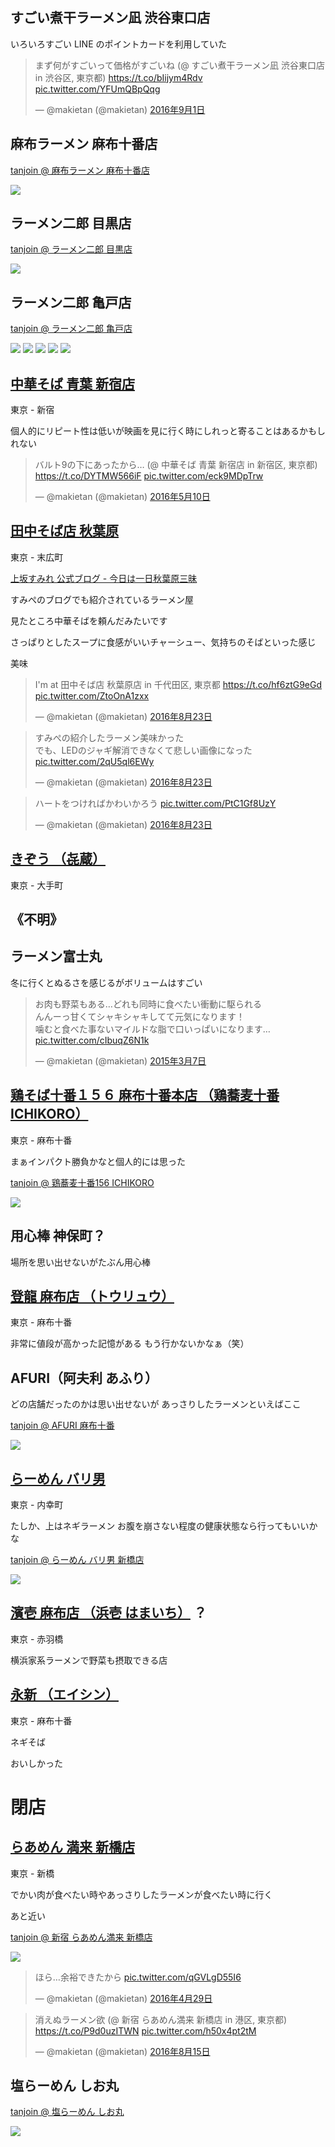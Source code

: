 ## すごい煮干ラーメン凪 渋谷東口店

いろいろすごい
LINE のポイントカードを利用していた

<blockquote class="twitter-tweet" data-lang="ja"><p lang="ja" dir="ltr">まず何がすごいって価格がすごいね (@ すごい煮干ラーメン凪 渋谷東口店 in 渋谷区, 東京都) <a href="https://t.co/bIijym4Rdv">https://t.co/bIijym4Rdv</a> <a href="https://t.co/YFUmQBpQqg">pic.twitter.com/YFUmQBpQqg</a></p>&mdash; @makietan (@makietan) <a href="https://twitter.com/makietan/status/771313789719371777">2016年9月1日</a></blockquote>

## 麻布ラーメン 麻布十番店

[tanjoin @ 麻布ラーメン 麻布十番店](https://ja.foursquare.com/makietan/checkin/53a0500e498e732e96a42ecc)

![](https://irs0.4sqi.net/img/general/width960/12296294_VqDKQ7b0lgG2f2lCeIUS-7LHkTuJVz1ZDmRsTzjj9_U.jpg)

## ラーメン二郎 目黒店

[tanjoin @ ラーメン二郎 目黒店](https://ja.foursquare.com/makietan/checkin/56f91a7b498ed558c4d04688)

![](https://irs1.4sqi.net/img/general/width960/12296294_pYLBiFTHCcJm6Xv_bYsdmq3TYfoUcdTAG3w1n-08yos.jpg)

## ラーメン二郎 亀戸店

[tanjoin @ ラーメン二郎 亀戸店](https://ja.foursquare.com/makietan/checkin/574ec29c498e9c5c164470c2)

![](https://irs2.4sqi.net/img/general/width960/12296294_hWwBqvm-BD-HWb8AF6WhY9zgIjhRg4_ZD-MNocE7ZYw.jpg)
![](https://irs3.4sqi.net/img/general/width960/12296294_o6lb6ogknl1_1D54dw9IXC0vd55i4lUr4N10KGSR_fQ.jpg)
![](https://irs3.4sqi.net/img/general/width960/12296294_gQBHigzTpqF3G-UK50KSirTQUnQ5XYCcA2YgMcAm_dQ.jpg)
![](https://irs2.4sqi.net/img/general/width960/12296294_73aaHYsSBSrEu4AdbF5Oecc6tA83GfqTNmZvGAzApPk.jpg)
![](https://irs0.4sqi.net/img/general/width960/12296294_AwgwOf74lpcSHAYPU7aTLrTL5NjLG4mT-anGgXzVvtY.jpg)

## [中華そば 青葉 新宿店](http://tabelog.com/tokyo/A1304/A130401/13000856/)

東京 - 新宿

個人的にリピート性は低いが映画を見に行く時にしれっと寄ることはあるかもしれない

<blockquote class="twitter-tweet" data-lang="ja"><p lang="ja" dir="ltr">バルト9の下にあったから… (@ 中華そば 青葉 新宿店 in 新宿区, 東京都) <a href="https://t.co/DYTMW566iF">https://t.co/DYTMW566iF</a> <a href="https://t.co/eck9MDpTrw">pic.twitter.com/eck9MDpTrw</a></p>&mdash; @makietan (@makietan) <a href="https://twitter.com/makietan/status/730009101388877824">2016年5月10日</a></blockquote>

## [田中そば店 秋葉原](http://tabelog.com/tokyo/A1311/A131101/13137336/)

東京 - 末広町

[上坂すみれ 公式ブログ - 今日は一日秋葉原三昧](http://lineblog.me/uesaka_sumire/archives/6222980.html)

すみぺのブログでも紹介されているラーメン屋

見たところ中華そばを頼んだみたいです

さっぱりとしたスープに食感がいいチャーシュー、気持ちのそばといった感じ

美味

<blockquote class="twitter-tweet" data-lang="ja"><p lang="ja" dir="ltr">I&#39;m at 田中そば店 秋葉原店 in 千代田区, 東京都 <a href="https://t.co/hf6ztG9eGd">https://t.co/hf6ztG9eGd</a> <a href="https://t.co/ZtoOnA1zxx">pic.twitter.com/ZtoOnA1zxx</a></p>&mdash; @makietan (@makietan) <a href="https://twitter.com/makietan/status/768051130710581248">2016年8月23日</a></blockquote>
<blockquote class="twitter-tweet" data-lang="ja"><p lang="ja" dir="ltr">すみぺの紹介したラーメン美味かった<br>でも、LEDのジャギ解消できなくて悲しい画像になった <a href="https://t.co/2qU5ql6EWy">pic.twitter.com/2qU5ql6EWy</a></p>&mdash; @makietan (@makietan) <a href="https://twitter.com/makietan/status/768054140832391168">2016年8月23日</a></blockquote>
<blockquote class="twitter-tweet" data-lang="ja"><p lang="ja" dir="ltr">ハートをつければかわいかろう <a href="https://t.co/PtC1Gf8UzY">pic.twitter.com/PtC1Gf8UzY</a></p>&mdash; @makietan (@makietan) <a href="https://twitter.com/makietan/status/768054267932385280">2016年8月23日</a></blockquote>

## [きぞう （㐂蔵）](http://tabelog.com/tokyo/A1302/A130201/13160391/#index)

東京 - 大手町

<!-- <img src="https://7upwjg.dm2301.livefilestore.com/y3mJeG3hUjyrZX8QS0vcgvltv-12wRh6GkKKEK4noZuiGmGqq6M7ZkMhvl0SP5EQJbIauEG9ENskxntoYEBuf-Q8jPfUA_m53lAVNoaLRV7Qs0G_7l5GpXsExSkrKvHYnTGHSSwuQ8__YT92js-slUgZ7eZ4tGus5d1FQC14Ty4aqI?width=660&height=495&cropmode=none" width="660" height="495" /> -->

## 《不明》

<!-- <img src="https://ti95vq.dm2301.livefilestore.com/y3mm-k2LPhy3T5qLIaWI-r3S27mkNJYlTF4cXcrFo-sMLJcjTkl92jmLv_mw1hyYR006G7r8R8-sWSUObl04gey1LAkugu-7UwNhnw75ni669kkVZmMgF-RfG55d9A9qGAl2OfrrzFGMCKD7iZGTRkFVD8Cdek6dIqdC5JQYrF3P4E?width=660&height=495&cropmode=none" width="660" height="495" /> -->

## ラーメン富士丸

冬に行くとぬるさを感じるがボリュームはすごい

<blockquote class="twitter-tweet" data-lang="ja"><p lang="ja" dir="ltr">お肉も野菜もある…どれも同時に食べたい衝動に駆られる<br>んんーっ甘くてシャキシャキしてて元気になります！<br>噛むと食べた事ないマイルドな脂で口いっぱいになります… <a href="http://t.co/cIbuqZ6N1k">pic.twitter.com/cIbuqZ6N1k</a></p>&mdash; @makietan (@makietan) <a href="https://twitter.com/makietan/status/574243099167170560">2015年3月7日</a></blockquote>

## [鶏そば十番１５６ 麻布十番本店 （鶏蕎麦十番ICHIKORO）](http://tabelog.com/tokyo/A1307/A130702/13168206/)

東京 - 麻布十番

まぁインパクト勝負かなと個人的には思った

[tanjoin @ 鶏蕎麦十番156 ICHIKORO](https://ja.foursquare.com/makietan/checkin/54201e1b498e602ba815c860)

![](https://irs3.4sqi.net/img/general/width960/12296294_z23UUbhYbW97NvlhgXDf0vzGYXPwhUqkxB0Nwe8B8f0.jpg)
<!-- <img src="https://tcq06w.bl3302.livefilestore.com/y3mYckT7T2Qe0R5AFMlEGxiPKDpy07cOsLiaDfm92ja1raqfFFDXvUhxjhfK4c6N5cg4VNM_6vjUM4ASx6F6m3wczU6PjiTZxRaUWF7QvR-ziMCZdqJKyUHiI1DIYyaKvLC6aCoj8yLrcXJz1DEfi1ckrJ3kdFQl5HXHYwwXRCOAbQ?width=495&height=660&cropmode=none" width="495" height="660" /> -->

## 用心棒 神保町？

場所を思い出せないがたぶん用心棒

<!-- <img src="https://vc8q1q.bl3302.livefilestore.com/y3mkp0pVueuhgmRGzUQoaMr0lEz7JlGvojSsxiJr_Fe4Gzw9qyXEpsfwR0HTOW3gSwEvTRaRWJrVGfwqqyjqv-dlORHw0sd3y7yxAFtHnJUXZnW8lXGqZhCY8oI3r30xhlbsxeZB4Eoz3ALd4eRTmfp9h5ezo3ENoP9WJUnBabfJF0?width=495&height=660&cropmode=none" width="495" height="660" /> -->

## [登龍 麻布店 （トウリュウ）](http://tabelog.com/tokyo/A1307/A130702/13001659/)

東京 - 麻布十番

非常に値段が高かった記憶がある
もう行かないかなぁ（笑）

<!-- <img src="https://76mhyq.bl3302.livefilestore.com/y3myvam32dilrHb5np6hdmMARB48gSrnJVxkmpw0QkXxzASF1HpBB6F-bcH6Wx4RKKfLSamX2KlCVAXLSTVO3iaUprKh9hlGFvRVjSp4ZksShKmoR9YhETMIjj_k_Od1y3kS3L5mhJgLyiluVo0RgGOW20HPum-jlfqc08WnAiYgr4?width=660&height=495&cropmode=none" width="660" height="495" /> -->

## AFURI（阿夫利 あふり）

どの店舗だったのかは思い出せないが
あっさりしたラーメンといえばここ

[tanjoin @ AFURI 麻布十番](https://ja.foursquare.com/makietan/checkin/52d5fb7a498e8a04f7fa2659)

![](https://irs1.4sqi.net/img/general/width960/12296294_luzC6jM4a7Ts7mui9iRAmhzw_t9Q9HhLsIG_rrQmbLU.jpg)
<!-- <img src="https://6an2ea.bl3302.livefilestore.com/y3mRlOQ5aooxCm24-35w4Dr6DL2ijw1_-mdT67RvGMMfF2_Qcljtahp2FGhrp-En8PS225tGaB92QJozTBC4YT1axm3M0iUS887b_f5exvaZK25Wkb3BoM19V9tFHMg-dLXaadWbPRPtGJB66Us_IjDd9Pm5dCG1316R0gGTqT_cb0?width=660&height=495&cropmode=none" width="660" height="495" /> -->

## [らーめん バリ男](http://tabelog.com/tokyo/A1301/A130103/13112970/)

東京 - 内幸町

たしか、上はネギラーメン
お腹を崩さない程度の健康状態なら行ってもいいかな

[tanjoin @ らーめん バリ男 新橋店](https://ja.foursquare.com/makietan/checkin/5300a707498ef9b4341f166e)

![](https://irs1.4sqi.net/img/general/width960/12296294_L9ZO8Cza5LVYLLDEN1Bc5yHyX1m1VKv15QE72p6r8vI.jpg)
<!-- <img src="https://ui8mbg.bl3302.livefilestore.com/y3ma8Zg1mlYxx-aljrWMGJch4T6ZmVUQsEd8yT09zJW1GOH1AFZTm6mrSh5qWJBkkRX5cAxZleRkDkLn5gC4cFOP4nnY1s96B2bwIg1rgCog-9RVLymDtppxSRLk_gpP-9Rgz9fIIWFw0iL15OaPHX4KpfojgTr2SECw2hgRza_5GA?width=495&height=660&cropmode=none" width="495" height="660" />
<img src="https://8up5pq.bl3301.livefilestore.com/y3mE_gz1fypVJAZ5QlHaoRwdN68FqaSVjqPEsTK0qj2O-ZGNVzgbmyBZAFJqP4V1LnMnmnZjw6Gbmgtw4d32-geCZq-7v3wdNDW7qYjYX0N2CJdfQtT36g7y36Zlc4Iaks_gfBpB61p7RG_ViR-aNq1zF4jbaueOkUdf6ZkMBMoVLA?width=495&height=660&cropmode=none" width="495" height="660" /> -->

## [濱壱 麻布店 （浜壱 はまいち）](http://tabelog.com/tokyo/A1314/A131401/13040078/) ？

東京 - 赤羽橋

横浜家系ラーメンで野菜も摂取できる店

<!-- <img src="https://aatcjq.blu.livefilestore.com/y3mTeO6nnd8DvvjB5JnWEpgfgejdSIwMGNIxkvTfQbwY4Zez2C-oHTiIv300t8EQUPw0NqNAaxqmgXCfikchxEiWjoaTpIh7hYfnmGI95MXZ4hXMUSpM4g9DH0E2D_7p7-mFlJ7if_WVlDabM9KUbl0aK0EWPegW4MsfnwmHlUpbzw?width=495&height=660&cropmode=none" width="495" height="660" /> -->

## [永新 （エイシン）](http://tabelog.com/tokyo/A1307/A130702/13013241/)

東京 - 麻布十番

ネギそば

おいしかった

<!-- <img src="https://vhy1aw.blu.livefilestore.com/y3mV9Z3TPZRqBYEa-_yf1sIM8Tzlohxm6gPwv7sM9bqaA1DQSqpJGfH8iPnZ7lgztOycz2oJy0g1E31yj48s14-Vaj4Qu_bhUMURPz34WnWumOfv8SKwiRhTlNQJQ7C1IFV1ZoDHdDIv9zqEswiPFvMUyMTgwaGNiZz1xWBd03v1j0?width=660&height=495&cropmode=none" width="660" height="495" /> -->

<!-- # 不明 -->

<!-- ## 《不明》 -->

<!-- <img src="https://i199aq.bl3301.livefilestore.com/y3mSyBmraTjuBugkl3G93SnluzXtktrKtK6dGWgmbfi-9kYCm3lTjt8aA6TZpY3DSYDN-xZHjjAiod2XNNZfVPVOXgIy9poQZfqEJgb1JsMdpnw0sbRGG2v8bCV4EiMBSdwyKPQcn9VL6uFyfpnO6lk-SNLJA-y7uUT5bXog-2ffeo?width=660&height=495&cropmode=none" width="660" height="495" /> -->

<!-- ## 《不明》 -->

<!--
<img src="https://7pqorw.blu.livefilestore.com/y3mTSZuS09lNl2sf9sNcT7BhvyCZEIQTjj2xbvqQgnU7FEfIgSne1ih3jgTkwGKcGB4Gk-R5OXH5qZMPGRUxPoML7Dx99M4QuVHwIc5Zo_KRHRz3cQ2bix0sAjl1HJccBI_AFx9oCpWYFGEzZC-ybxnmHx5MoA0BBWESc43gyx5GTA?width=660&height=495&cropmode=none" width="660" height="495" /> -->

<!-- ## 《不明》 -->

<!-- <img src="https://7km0ea.bl3301.livefilestore.com/y3mdWvOr8htw_o1DU0xYsPPXkB5CSGFe54nempCjvRhQeT7LAkQmFz1dfy1kqGzNSIWP6VybczpZKacmthYiGJGXHm058c11pDZGM4HapOfVgZ6J02tud6Lk3Vctjt075p0tE9viF2tUl11qZ8ltL_LL6P1ExN0B8a_LvI9OBAEFSI?width=660&height=495&cropmode=none" width="660" height="495" />
<img src="https://76m0ea.bl3301.livefilestore.com/y3mCKfnmSnEkRUvOGGLLhBks9mEWLbQ8KdcjO6kdPkxn7kRHzANRjz3GQy2d2zMXOA5vkxrUwNKh_c43hhAYOEBnZMr1bEKGD2l0MGnQjguz70Gxf3dn4yHBAjrcsWlEtKP-QOCFGdCkhDX7eWqCruDW0X_4w63MdwxV-7g3mDw_nY?width=660&height=495&cropmode=none" width="660" height="495" /> -->

# 閉店

## [らあめん 満来 新橋店](http://tabelog.com/tokyo/A1301/A130103/13183397/)

東京 - 新橋

でかい肉が食べたい時やあっさりしたラーメンが食べたい時に行く

あと近い

[tanjoin @ 新宿 らあめん満来 新橋店](https://ja.foursquare.com/makietan/checkin/57527b1c498edb629799dc1f)

![](https://irs3.4sqi.net/img/general/width960/12296294_FtQgym-lbVCt0DWARWcoXxmQNQ0hfe_Y6PEjnLZmCQQ.jpg)
<blockquote class="twitter-tweet" data-lang="ja"><p lang="ja" dir="ltr">ほら…余裕できたから <a href="https://t.co/qGVLgD55I6">pic.twitter.com/qGVLgD55I6</a></p>&mdash; @makietan (@makietan) <a href="https://twitter.com/makietan/status/726010067972067328">2016年4月29日</a></blockquote>
<blockquote class="twitter-tweet" data-lang="ja"><p lang="ja" dir="ltr">消えぬラーメン欲 (@ 新宿 らあめん満来 新橋店 in 港区, 東京都) <a href="https://t.co/P9d0uzITWN">https://t.co/P9d0uzITWN</a> <a href="https://t.co/h50x4pt2tM">pic.twitter.com/h50x4pt2tM</a></p>&mdash; @makietan (@makietan) <a href="https://twitter.com/makietan/status/765165789527891969">2016年8月15日</a></blockquote>

## 塩らーめん しお丸

[tanjoin @ 塩らーめん しお丸](https://ja.foursquare.com/makietan/checkin/52daba9d498e6ab903ab91d2)

![](https://irs1.4sqi.net/img/general/width960/12296294_sLhmT80bh3rOM44MKpeqKxGURKhjxBGA2bZXIv3iaFM.jpg)
